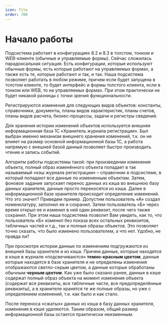 ```yaml
---
icon: file
order: 700
---
```


# Начало работы

Подсистема работает в конфигурациях 8.2 и 8.3 в толстом, тонком и WEB-клиенте (обычные и управляемые формы). Сейчас сложилась парадоксальная ситуация. Есть конфигурации, которые используют обычные формы, есть которые работают на управляемых формах, а также есть те, которые работают и так, и так. Наша подсистема позволяет работать в любом режиме, причем если будет запущена в толстом клиенте, то будет интерфейс и формы толстого клиента, если в тонком или WEB, то на управляемых формах. При этом практически не будет никакой разницы с точки зрения функциональности.  

Регистрируются изменения для следующих видов объектов: константы, справочники, документы, планы видов характеристик, планы счетов, планы видов расчета, бизнес-процессы, задачи и регистры сведений.  

Для хранения истории изменений объектов используется внешняя информационная база 1C «Хранитель журнала регистрации». Был выбран именно механизм внешнего хранения изменений, т.к. он не влияет на размер основной информационной базы 1C, а работа напрямую с внешней базой данный позволяет быстро производить чтение и запись событий.  

Алгоритм работы подсистемы такой: при произведении изменения объекта, полный образ изменённого объекта попадает в так называемый «кэш журнала регистрации» – справочник в подсистеме, в который попадают все данные по измененным объектам. Затем, фоновое задание запускает перенос данных из кэша во внешнюю базу данных хранителя, данные просто переносятся из кэша. Далее в информационной базе хранителя происходит определение изменений. Что это значит? Приведем пример. Допустим пользователь «А» создал номенклатуру, заполнил ее и сохранил. Затем пользователь «Б» через время открыл ее и изменил в ней один реквизит, после чего также сохранил. При этом наша подсистема позволит Вам увидеть, как то, что пользователь «Б» изменил без показа всех остальных реквизитов, табличных частей и т.д., так и полные образы объектов. Это позволяет точно сказать, что было изменено пользователем, а что нет. Удобно, не правда ли?   

При просмотре истории данные по изменениям подгружаются из внешней базы хранителя и из кэша. Причем данные, которые находятся в кэше в журнале «подсвечиваются» **темно-красным цветом**, данные которые находятся в базе хранителя и не определены изменения отображаются светло-серым цветом, а данные которые обработаны обычным **черным цветом**. Как уже было сказано ранее, данные в кэше содержат полный образ объекта на момент изменения объекта (содержат все реквизиты, все табличные части, все предопределённые реквизиты), а в хранителе хранятся те же полные образы, но уже с определением изменений, т.е. как было и как стало.  

После переноса «сжатых» данных из кэша в базу данных хранителя, изменения в кэше удаляются. Таким образом, общий размер информационной базы остается практически неизменным.  
